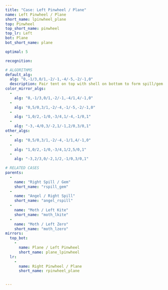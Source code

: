 ```yaml
---
title: "Case: Left Pinwheel / Plane"
name: Left Pinwheel / Plane
short_name: lpinwheel_plane
top: Pinwheel
top_short_name: pinwheel
top_lr: Left
bot: Plane
bot_short_name: plane

optimal: 5

recognition:

# ALGORITHMS
default_alg:
  alg: "0,-1/3,0/1,-2/-1,-4/-5,-2/-1,0"
  description: Pair tent on top with shell on bottom to form spill/gem.
color_mirror_algs:
  -
    alg: "0,-1/3,0/1,-2/-1,-4/1,4/-1,0"
  -
    alg: "0,5/0,3/1,-2/-4,-1/-5,-2/-1,0"
  -
    alg: "1,0/2,-1/0,-3/4,1/-4,-1/0,1"
  -
    alg: "-3,-4/0,3/-2,1/-1,2/0,3/0,1"
other_algs:
  -
    alg: "0,5/0,3/1,-2/-4,-1/1,4/-1,0"
  -
    alg: "1,0/2,-1/0,-3/4,1/2,5/0,1"
  -
    alg: "-3,2/3,0/-2,1/2,-1/0,3/0,1"

# RELATED CASES
parents:
  -
    name: "Right Spill / Gem"
    short_name: "rspill_gem"
  -
    name: "Angel / Right Spill"
    short_name: "angel_rspill"
  -
    name: "Moth / Left Kite"
    short_name: "moth_lkite"
  -
    name: "Moth / Left Zero"
    short_name: "moth_lzero"
mirrors:
  top_bot:
    -
      name: Plane / Left Pinwheel
      short_name: plane_lpinwheel
  lr:
    -
      name: Right Pinwheel / Plane
      short_name: rpinwheel_plane


---
```


